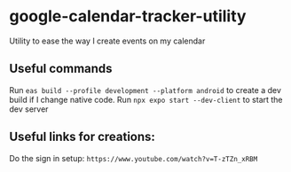 # google-calendar-tracker-utility

Utility to ease the way I create events on my calendar

## Useful commands

Run `eas build --profile development --platform android` to create a dev build if I change native code.
Run `npx expo start --dev-client` to start the dev server

## Useful links for creations:

Do the sign in setup: `https://www.youtube.com/watch?v=T-zTZn_xRBM`
